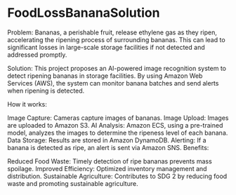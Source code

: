# FoodLossBananaSolution
Problem:
Bananas, a perishable fruit, release ethylene gas as they ripen, accelerating the ripening process of surrounding bananas. This can lead to significant losses in large-scale storage facilities if not detected and addressed promptly.

Solution:
This project proposes an AI-powered image recognition system to detect ripening bananas in storage facilities. By using Amazon Web Services (AWS), the system can monitor banana batches and send alerts when ripening is detected.

How it works:

Image Capture: Cameras capture images of bananas.
Image Upload: Images are uploaded to Amazon S3.
AI Analysis: Amazon ECS, using a pre-trained model, analyzes the images to determine the ripeness level of each banana.
Data Storage: Results are stored in Amazon DynamoDB.
Alerting: If a banana is detected as ripe, an alert is sent via Amazon SNS.
Benefits:

Reduced Food Waste: Timely detection of ripe bananas prevents mass spoilage.
Improved Efficiency: Optimized inventory management and distribution.
Sustainable Agriculture: Contributes to SDG 2 by reducing food waste and promoting sustainable agriculture.
